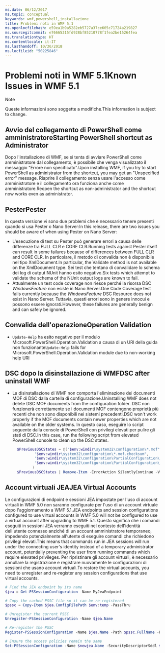 ```yaml
---
ms.date: 06/12/2017
ms.topic: conceptual
keywords: wmf,powershell,installazione
title: Problemi noti in WMF 5.1
ms.openlocfilehash: e59ea1b9a5282eb5727a37ce605c71724a219827
ms.sourcegitcommit: e76665315fd928bf85210778f1fea2be15264fea
ms.translationtype: HT
ms.contentlocale: it-IT
ms.lasthandoff: 10/30/2018
ms.locfileid: "50225846"
---
```

# <a name="known-issues-in-wmf-51"></a><span data-ttu-id="8b25b-103">Problemi noti in WMF 5.1</span><span class="sxs-lookup"><span data-stu-id="8b25b-103">Known Issues in WMF 5.1</span></span>

> [!Note]
> <span data-ttu-id="8b25b-104">Queste informazioni sono soggette a modifiche.</span><span class="sxs-lookup"><span data-stu-id="8b25b-104">This information is subject to change.</span></span>

## <a name="starting-powershell-shortcut-as-administrator"></a><span data-ttu-id="8b25b-105">Avvio del collegamento di PowerShell come amministratore</span><span class="sxs-lookup"><span data-stu-id="8b25b-105">Starting PowerShell shortcut as Administrator</span></span>

<span data-ttu-id="8b25b-106">Dopo l'installazione di WMF, se si tenta di avviare PowerShell come amministratore dal collegamento, è possibile che venga visualizzato il messaggio "Errore non specificato".</span><span class="sxs-lookup"><span data-stu-id="8b25b-106">Upon installing WMF, if you try to start PowerShell as administrator from the shortcut, you may get an "Unspecified error" message.</span></span>
<span data-ttu-id="8b25b-107">Riaprire il collegamento senza usare l'accesso come amministratore e il collegamento ora funziona anche come amministratore.</span><span class="sxs-lookup"><span data-stu-id="8b25b-107">Reopen the shortcut as non-administrator and the shortcut now works even as administrator.</span></span>

## <a name="pester"></a><span data-ttu-id="8b25b-108">Pester</span><span class="sxs-lookup"><span data-stu-id="8b25b-108">Pester</span></span>

<span data-ttu-id="8b25b-109">In questa versione vi sono due problemi che è necessario tenere presenti quando si usa Pester o Nano Server:</span><span class="sxs-lookup"><span data-stu-id="8b25b-109">In this release, there are two issues you should be aware of when using Pester on Nano Server:</span></span>

- <span data-ttu-id="8b25b-110">L'esecuzione di test su Pester può generare errori a causa delle differenze tra FULL CLR e CORE CLR.</span><span class="sxs-lookup"><span data-stu-id="8b25b-110">Running tests against Pester itself can result in some failures because of differences between FULL CLR and CORE CLR.</span></span> <span data-ttu-id="8b25b-111">In particolare, il metodo di convalida non è disponibile nel tipo XmlDocument.</span><span class="sxs-lookup"><span data-stu-id="8b25b-111">In particular, the Validate method is not available on the XmlDocument type.</span></span> <span data-ttu-id="8b25b-112">Sei test che tentano di convalidare lo schema dei log di output NUnit hanno esito negativo.</span><span class="sxs-lookup"><span data-stu-id="8b25b-112">Six tests which attempt to validate the schema of the NUnit output logs are known to fail.</span></span>
- <span data-ttu-id="8b25b-113">Attualmente un test code coverage non riesce perché la risorsa DSC *WindowsFeature* non esiste in Nano Server.</span><span class="sxs-lookup"><span data-stu-id="8b25b-113">One Code Coverage test fails currently because the *WindowsFeature* DSC Resource does not exist in Nano Server.</span></span> <span data-ttu-id="8b25b-114">Tuttavia, questi errori sono in genere innocui e possono essere ignorati.</span><span class="sxs-lookup"><span data-stu-id="8b25b-114">However, these failures are generally benign and can safely be ignored.</span></span>

## <a name="operation-validation"></a><span data-ttu-id="8b25b-115">Convalida dell'operazione</span><span class="sxs-lookup"><span data-stu-id="8b25b-115">Operation Validation</span></span>

- <span data-ttu-id="8b25b-116">`Update-Help` ha esito negativo per il modulo Microsoft.PowerShell.Operation.Validation a causa di un URI della guida non funzionante</span><span class="sxs-lookup"><span data-stu-id="8b25b-116">`Update-Help` fails for Microsoft.PowerShell.Operation.Validation module due to non-working help URI</span></span>

## <a name="dsc-after-uninstall-wmf"></a><span data-ttu-id="8b25b-117">DSC dopo la disinstallazione di WMF</span><span class="sxs-lookup"><span data-stu-id="8b25b-117">DSC after uninstall WMF</span></span>

- <span data-ttu-id="8b25b-118">La disinstallazione di WMF non comporta l'eliminazione dei documenti MOF di DSC dalla cartella di configurazione.</span><span class="sxs-lookup"><span data-stu-id="8b25b-118">Uninstalling WMF does not delete DSC MOF documents from the configuration folder.</span></span> <span data-ttu-id="8b25b-119">DSC non funzionerà correttamente se i documenti MOF contengono proprietà più recenti che non sono disponibili nei sistemi precedenti.</span><span class="sxs-lookup"><span data-stu-id="8b25b-119">DSC won't work properly if the MOF documents contain newer properties which are not available on the older systems.</span></span> <span data-ttu-id="8b25b-120">In questo caso, eseguire lo script seguente dalla console di PowerShell con privilegi elevati per pulire gli stati di DSC.</span><span class="sxs-lookup"><span data-stu-id="8b25b-120">In this case, run the following script from elevated PowerShell console to clean up the DSC states.</span></span>

  ```powershell
    $PreviousDSCStates = @("$env:windir\system32\configuration\*.mof",
            "$env:windir\system32\configuration\*.mof.checksum",
            "$env:windir\system32\configuration\PartialConfiguration\*.mof",
            "$env:windir\system32\configuration\PartialConfiguration\*.mof.checksum"
           )
    $PreviousDSCStates | Remove-Item -ErrorAction SilentlyContinue -Verbose
  ```

## <a name="jea-virtual-accounts"></a><span data-ttu-id="8b25b-121">Account virtuali JEA</span><span class="sxs-lookup"><span data-stu-id="8b25b-121">JEA Virtual Accounts</span></span>

<span data-ttu-id="8b25b-122">Le configurazioni di endpoint e sessioni JEA impostate per l'uso di account virtuali in WMF 5.0 non saranno configurate per l'uso di un account virtuale dopo l'aggiornamento a WMF 5.1.</span><span class="sxs-lookup"><span data-stu-id="8b25b-122">JEA endpoints and session configurations configured to use virtual accounts in WMF 5.0 will not be configured to use a virtual account after upgrading to WMF 5.1.</span></span>
<span data-ttu-id="8b25b-123">Questo significa che i comandi eseguiti in sessioni JEA verranno eseguiti nel contesto dell'identità dell'utente connesso anziché di un account amministratore temporaneo, impedendo potenzialmente all'utente di eseguire comandi che richiedono privilegi elevati.</span><span class="sxs-lookup"><span data-stu-id="8b25b-123">This means that commands run in JEA sessions will run under the connecting user's identity instead of a temporary administrator account, potentially preventing the user from running commands which require elevated privileges.</span></span>
<span data-ttu-id="8b25b-124">Per ripristinare gli account virtuali, è necessario annullare la registrazione e registrare nuovamente le configurazioni di sessioni che usano account virtuali.</span><span class="sxs-lookup"><span data-stu-id="8b25b-124">To restore the virtual accounts, you need to unregister and re-register any session configurations that use virtual accounts.</span></span>

```powershell
# Find the JEA endpoint by its name
$jea = Get-PSSessionConfiguration -Name MyJeaEndpoint

# Copy the cached PSSC file so it can be re-registered
$pssc = Copy-Item $jea.ConfigFilePath $env:temp -PassThru

# Unregister the current PSSC
Unregister-PSSessionConfiguration -Name $jea.Name

# Re-register the PSSC
Register-PSSessionConfiguration -Name $jea.Name -Path $pssc.FullName -Force

# Ensure the access policies remain the same
Set-PSSessionConfiguration -Name $newjea.Name -SecurityDescriptorSddl $jea.SecurityDescriptorSddl
```